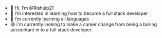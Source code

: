 - 👋 Hi, I’m @Rishulp21 
- 👀 I’m interested in learning how to become a full stack developer
- 🌱 I’m currently learning all languages
- 😄 i'm currently looking to make a career change from being a boring accountant in to a full stack developer.

<!---
Rishulp21/Rishulp21 is a ✨ special ✨ repository because its `README.md` (this file) appears on your GitHub profile.
You can click the Preview link to take a look at your changes.
--->
